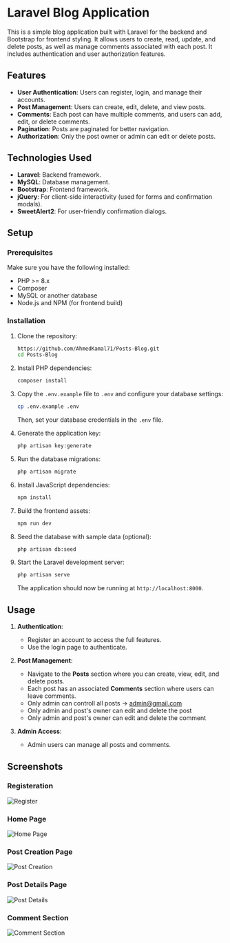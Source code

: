 # Laravel Blog Application

This is a simple blog application built with Laravel for the backend and Bootstrap for frontend styling. It allows users to create, read, update, and delete posts, as well as manage comments associated with each post. It includes authentication and user authorization features.

## Features

- **User Authentication**: Users can register, login, and manage their accounts.
- **Post Management**: Users can create, edit, delete, and view posts.
- **Comments**: Each post can have multiple comments, and users can add, edit, or delete comments.
- **Pagination**: Posts are paginated for better navigation.
- **Authorization**: Only the post owner or admin can edit or delete posts.

## Technologies Used

- **Laravel**: Backend framework.
- **MySQL**: Database management.
- **Bootstrap**: Frontend framework.
- **jQuery**: For client-side interactivity (used for forms and confirmation modals).
- **SweetAlert2**: For user-friendly confirmation dialogs.

## Setup

### Prerequisites

Make sure you have the following installed:

- PHP >= 8.x
- Composer
- MySQL or another database
- Node.js and NPM (for frontend build)

### Installation

1. Clone the repository:

    ```bash
    https://github.com/AhmedKamal71/Posts-Blog.git
    cd Posts-Blog
    ```

2. Install PHP dependencies:

    ```bash
    composer install
    ```

3. Copy the `.env.example` file to `.env` and configure your database settings:

    ```bash
    cp .env.example .env
    ```

    Then, set your database credentials in the `.env` file.

4. Generate the application key:

    ```bash
    php artisan key:generate
    ```

5. Run the database migrations:

    ```bash
    php artisan migrate
    ```

6. Install JavaScript dependencies:

    ```bash
    npm install
    ```

7. Build the frontend assets:

    ```bash
    npm run dev
    ```

8. Seed the database with sample data (optional):

    ```bash
    php artisan db:seed
    ```

9. Start the Laravel development server:

    ```bash
    php artisan serve
    ```

   The application should now be running at `http://localhost:8000`.

## Usage

1. **Authentication**: 
   - Register an account to access the full features.
   - Use the login page to authenticate.

2. **Post Management**:
   - Navigate to the **Posts** section where you can create, view, edit, and delete posts.
   - Each post has an associated **Comments** section where users can leave comments.
   - Only admin can controll all posts -> admin@gmail.com
   - Only admin and post's owner can edit and delete the post
   - Only admin and post's owner can edit and delete the comment

3. **Admin Access**:
   - Admin users can manage all posts and comments.

## Screenshots

### Registeration

![Register](http://localhost/assets/register.png)


### Home Page

![Home Page](https://via.placeholder.com/800x400?text=Home+Page+Image)

### Post Creation Page

![Post Creation](https://via.placeholder.com/800x400?text=Post+Creation+Page)

### Post Details Page

![Post Details](https://via.placeholder.com/800x400?text=Post+Details+Page)

### Comment Section

![Comment Section](https://via.placeholder.com/800x400?text=Comment+Section)


